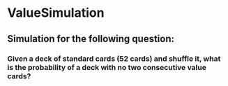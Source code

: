 # ValueSimulation

## Simulation for the following question:

### Given a deck of standard cards (52 cards) and shuffle it, what is the probability of a deck with no two consecutive value cards? 
